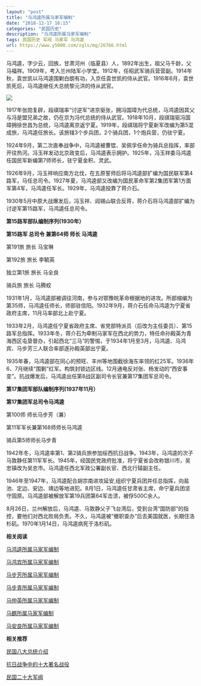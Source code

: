 ```yaml
---
layout: "post"
title: "马鸿逵所属马家军编制"
date: "2018-12-17 16:15"
categories: "民国历史"
description: "马鸿逵所属马家军编制"
tags: 民国历史 军阀 马家军 马鸿逵
url: https://www.y5000.com/zgls/mg/26766.html
---
```






马鸿逵，字少云，回族，甘肃河州（临夏县）人，1892年出生，祖父马千龄，父马福祥。1909年，考入兰州陆军小学堂。1912年，任昭武军骑兵营营副。1914年秋，袁世凯以马鸿逵围剿白朗有功，入京任袁世凯的侍从武官。1916年6月，袁世凯死后，马鸿逵继任大总统黎元洪的侍从武官。

![](https://img.y5000.com/uploads/allimg/171218/8-1G21Q43H3H8.jpg)

1917年张勋复辟，段祺瑞率“讨逆军”进京驱张，拥冯国璋为代总统，马鸿逵因其父与冯是盟兄弟之故，仍在京为冯代总统的侍从武官。1918年10月，段祺瑞驱冯国璋拥徐世昌为总统，马鸿逵离京返宁夏。1919年，段祺瑞将宁夏新军改编为第5混成旅，马鸿逵任旅长。该旅辖3个步兵团，2个骑兵团，1个炮兵营，仍驻宁夏。

1924年9月，第二次直奉战争中，马鸿逵被曹锟、吴佩孚任命为骑兵总指挥，率部开往热河。冯玉祥发动北京政变后，马鸿逵表示拥护。1925年，冯玉祥委马鸿逵任国民军新编第7师师长，驻宁夏金积、灵武。

1926年9月，冯玉祥响应南方北伐，在五原誓师后将马鸿逵部扩编为国民联军第4路军，马任总司令。1927年夏，马鸿逵部又改编为国民革命军第2集团军第1方面军第4军，马鸿逵任军长。1929年，马鸿逵投靠了蒋介石。

1930年5月中原大战爆发后，冯玉祥、阎锡山联合反蒋，蒋介石将马鸿逵部扩编为讨逆军第15路军，马鸿逵任总司令。

**第15路军部队编制序列(1930年）**

**第15路军 总司令 兼第64师 师长 马鸿逵**

第191旅 旅长 马宝琳

第192旅 旅长 李毓英

独立第1旅 旅长 马全良

骑兵旅 旅长 马腾蛟

​1931年1月，马鸿逵部被调往河南，参与对鄂豫皖革命根据地的进攻。所部缩编为第35师，马鸿逵任师长，师部驻信阳。1932年9月，蒋介石任命马鸿逵为宁夏省政府主席，11月马率部北上赴宁夏。

1933年2月，马鸿逵任宁夏省政府主席、省党部特派员（后改为主任委员）、第15路军总指挥。1933年冬，蒋介石为牵制马家军在西北的势力，特任命孙殿英为青海西区屯垦督办，引起西北“三马”的警惕，于1934年1月至3月，马鸿逵、马鸿宾、马步芳三人联合率部逐孙殿英部出宁夏。

1935年春，马鸿逵部在同心的预旺、丰州等地围截徐海东率领的红25军。1936年6、7月继续“围剿”红军。构筑封锁边区线。12月通电反对张、杨发动的“西安事变”。抗战爆发后，马鸿逵出任第8战区副司令长官兼第17集团军总司令。

**第17集团军部队编制序列(1937年11月）**

**第17集团军总司令马鸿逵**

第100师 师长马步芳（兼）

第11军军长兼第168师师长马鸿逵

骑兵第5师师长马步青

1942年冬，马鸿逵率第1、第2骑兵旅参加绥西抗日战争。1943年，马鸿逵的次子马敦静任第11军军长。1945年，经国民党政府批准，将宁夏省会改称银川市，吴忠镇改为吴忠市。马鸿逵任西北军政公署副长官、西北行辕副主任。

1946年至1947年，马鸿逵配合胡宗南进攻延安,组织宁夏兵团并任总指挥，向盐池、定边、安边、靖边等地进犯。8月1日，马鸿逵任甘肃省主席，命宁夏兵团坚守固原。马鸿逵部被解放军第19兵团第64军击溃，被俘500C余人。

8月26日，兰州解放后，马鸿逵、马敦静父子飞台湾后，受到台湾“国防部”的指控，要他们对西北败局负责。不久，马鸿逵被“撤职查办”后去美国就医，长期住洛杉矶。1970年1月14日，马鸿逵病死于洛杉矶。

**相关阅读**

[ 马鸿逵所属马家军编制](https://www.y5000.com/zgls/mg/26766.html)

[马鸿宾所属马家军编制](https://www.y5000.com/zgls/mg/26765.html)

[马步芳所属马家军编制](https://www.y5000.com/zgls/mg/26763.html)

[马步青所属马家军编制](https://www.y5000.com/zgls/mg/26762.html)

[马仲英所属马家军编制](https://www.y5000.com/zgls/mg/26761.html)

[马麒所属马家军编制](https://www.y5000.com/zgls/mg/26760.html)

[马安良所属马家军编制](https://www.y5000.com/zgls/mg/26759.html)

**相关推荐**

[ 民国八大总统介绍](https://www.y5000.com/zgls/mrzj/26536.html)

[抗日战争中的十大著名战役](https://www.y5000.com/zgls/mg/26671.html)

[民国二十大军阀](https://www.y5000.com/zgls/mrzj/26565.html)
